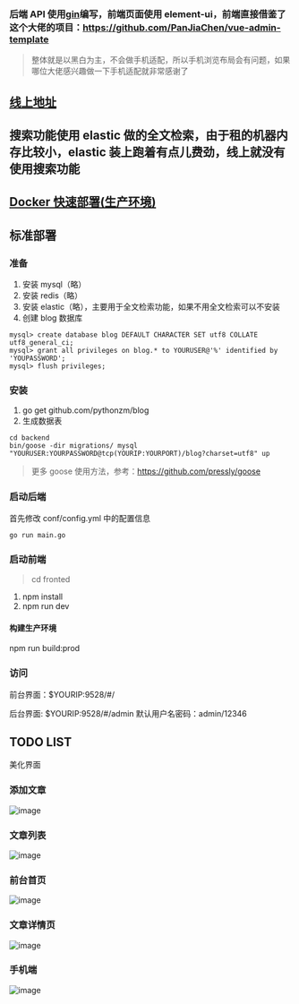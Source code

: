 ### 后端 API 使用[gin](https://github.com/gin-gonic/gin)编写，前端页面使用 element-ui，前端直接借鉴了这个大佬的项目：https://github.com/PanJiaChen/vue-admin-template

> 整体就是以黑白为主，不会做手机适配，所以手机浏览布局会有问题，如果哪位大佬感兴趣做一下手机适配就非常感谢了

## [线上地址](https://www.poorops.com)

## 搜索功能使用 elastic 做的全文检索，由于租的机器内存比较小，elastic 装上跑着有点儿费劲，线上就没有使用搜索功能

## [Docker 快速部署(生产环境)](https://github.com/pythonzm/blog/wiki/Docker-部署)

## 标准部署

### 准备

1. 安装 mysql（略）
2. 安装 redis（略）
3. 安装 elastic（略），主要用于全文检索功能，如果不用全文检索可以不安装
4. 创建 blog 数据库

```
mysql> create database blog DEFAULT CHARACTER SET utf8 COLLATE utf8_general_ci;
mysql> grant all privileges on blog.* to YOURUSER@'%' identified by 'YOUPASSWORD';
mysql> flush privileges;
```

### 安装

1. go get github.com/pythonzm/blog
2. 生成数据表

```
cd backend
bin/goose -dir migrations/ mysql "YOURUSER:YOURPASSWORD@tcp(YOURIP:YOURPORT)/blog?charset=utf8" up
```

> 更多 goose 使用方法，参考：https://github.com/pressly/goose

### 启动后端

首先修改 conf/config.yml 中的配置信息

`go run main.go`

### 启动前端

> cd fronted

1. npm install
2. npm run dev

#### 构建生产环境

npm run build:prod

### 访问

前台界面：\$YOURIP:9528/#/

后台界面: \$YOURIP:9528/#/admin 默认用户名密码：admin/12346

## TODO LIST

美化界面

### 添加文章

![image](https://github.com/pythonzm/blog/blob/master/screenshots/add_article.png)

### 文章列表

![image](https://github.com/pythonzm/blog/blob/master/screenshots/article_list.png)

### 前台首页

![image](https://github.com/pythonzm/blog/blob/master/screenshots/home.png)

### 文章详情页

![image](https://github.com/pythonzm/blog/blob/master/screenshots/article.png)

### 手机端

![image](https://github.com/pythonzm/blog/blob/master/screenshots/mobile.png)
